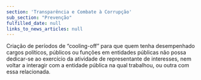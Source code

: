 ```yaml
---
section: 'Transparência e Combate à Corrupção'
sub_section: "Prevenção"
fulfilled_date: null
links_to_news_articles: null
---
```


Criação de períodos de “cooling-off” para que quem tenha desempenhado cargos políticos, públicos ou funções em entidades públicas não possa dedicar-se ao exercício da atividade de representante de interesses, nem voltar a interagir com a entidade pública na qual trabalhou, ou outra com essa relacionada.